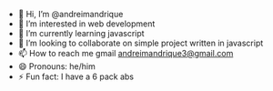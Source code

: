 - 👋 Hi, I’m @andreimandrique
- 👀 I’m interested in web development
- 🌱 I’m currently learning javascript
- 💞️ I’m looking to collaborate on simple project written in javascript
- 📫 How to reach me gmail andreimandrique3@gmail.com
- 😄 Pronouns: he/him
- ⚡ Fun fact: I have a 6 pack abs

<!---
andreimandrique/andreimandrique is a ✨ special ✨ repository because its `README.md` (this file) appears on your GitHub profile.
You can click the Preview link to take a look at your changes.
--->
